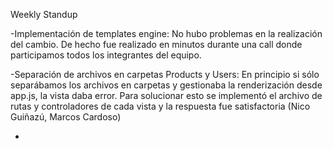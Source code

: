 Weekly Standup

-Implementación de templates engine: 
No hubo problemas en la realización del cambio. De hecho fue realizado en minutos durante una call donde participamos todos los integrantes del equipo.

-Separación de archivos en carpetas Products y Users: 
En principio si sólo separábamos los archivos en carpetas y gestionaba la renderización desde app.js, la vista daba error. Para solucionar esto se implementó
el archivo de rutas y controladores de cada vista y la respuesta fue satisfactoria (Nico Guiñazú, Marcos Cardoso)

-
